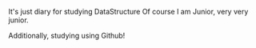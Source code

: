 It's just diary for studying DataStructure Of course I am Junior, very very junior.

Additionally, studying using Github!
